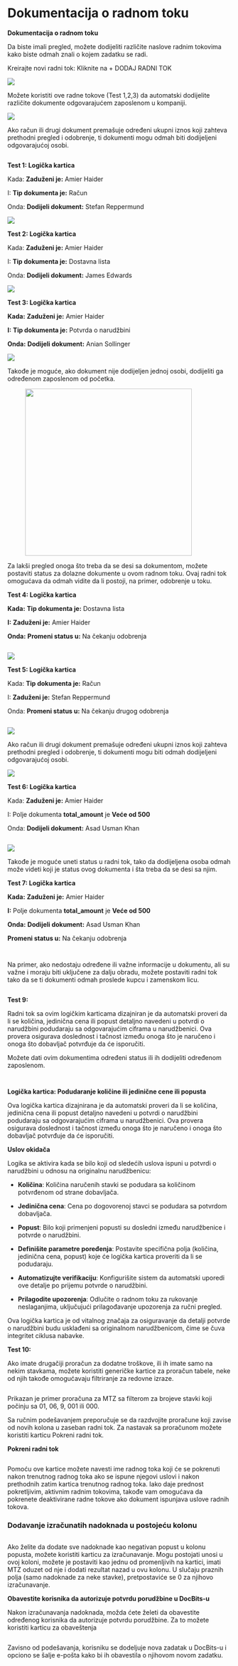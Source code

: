 # Dokumentacija o radnom toku

**Dokumentacija o radnom toku**

Da biste imali pregled, možete dodijeliti različite naslove radnim tokovima kako biste odmah znali o kojem zadatku se radi.

Kreirajte novi radni tok: Kliknite na + DODAJ RADNI TOK

![](<../../.gitbook/assets/0 (1).png>)

Možete koristiti ove radne tokove (Test 1,2,3) da automatski dodijelite različite dokumente odgovarajućem zaposlenom u kompaniji.

![](<../../.gitbook/assets/1 (1).png>)

Ako račun ili drugi dokument premašuje određeni ukupni iznos koji zahteva prethodni pregled i odobrenje, ti dokumenti mogu odmah biti dodijeljeni odgovarajućoj osobi.

<figure><img src="../../.gitbook/assets/image (5) (1).png" alt=""><figcaption></figcaption></figure>

**Test 1:              Logička kartica**

Kada:             **Zaduženi je:**                    Amier Haider

I:                **Tip dokumenta je:**        Račun

Onda:              **Dodijeli dokument:**   Stefan Reppermund

![](<../../.gitbook/assets/3 (1).png>)

**Test 2:              Logička kartica**

Kada:              **Zaduženi je:**                    Amier Haider

I:                 **Tip dokumenta je:**        Dostavna lista

Onda:               **Dodijeli dokument:**   James Edwards

![](<../../.gitbook/assets/4 (1).png>)

**Test 3:             Logička kartica**

**Kada:**             **Zaduženi je:**                    Amier Haider

**I:**                **Tip dokumenta je:**        Potvrda o narudžbini

**Onda:**              **Dodijeli dokument:**   Anian Sollinger

![](<../../.gitbook/assets/5 (1).png>)

Takođe je moguće, ako dokument nije dodijeljen jednoj osobi, dodijeliti ga određenom zaposlenom od početka.

<figure><img src="../../.gitbook/assets/image (25).png" alt="" width="375"><figcaption></figcaption></figure>

Za lakši pregled onoga što treba da se desi sa dokumentom, možete postaviti status za dolazne dokumente u ovom radnom toku. Ovaj radni tok omogućava da odmah vidite da li postoji, na primer, odobrenje u toku.

**Test 4:             Logička kartica**

**Kada:**             **Tip dokumenta je:**         Dostavna lista

**I:**                **Zaduženi je:**                     Amier Haider

**Onda:**              **Promeni status u:**         Na čekanju odobrenja

<figure><img src="../../.gitbook/assets/image (6) (1).png" alt=""><figcaption></figcaption></figure>

![](<../../.gitbook/assets/8 (1).png>)

**Test 5:                Logička kartica**

Kada:                **Tip dokumenta je:**           Račun

I:                   **Zaduženi je:**                       Stefan Reppermund

Onda:                 **Promeni status u:**           Na čekanju drugog odobrenja

<figure><img src="../../.gitbook/assets/image (7) (1).png" alt=""><figcaption></figcaption></figure>

![](<../../.gitbook/assets/10 (1).png>)

Ako račun ili drugi dokument premašuje određeni ukupni iznos koji zahteva prethodni pregled i odobrenje, ti dokumenti mogu biti odmah dodijeljeni odgovarajućoj osobi.

![](<../../.gitbook/assets/11 (1).png>)

**Test 6:                    Logička kartica**

Kada:                   **Zaduženi je:**                   Amier Haider

I:                      Polje dokumenta        **total\_amount**     je      **Veće od       500**

Onda:                    **Dodijeli dokument:**   Asad Usman Khan

<figure><img src="../../.gitbook/assets/image (8) (1).png" alt=""><figcaption></figcaption></figure>

![](<../../.gitbook/assets/13 (1).png>)

Takođe je moguće uneti status u radni tok, tako da dodijeljena osoba odmah može videti koji je status ovog dokumenta i šta treba da se desi sa njim.

**Test 7:                 Logička kartica**

**Kada:** **Zaduženi je:**                     Amier Haider

**I:**                   Polje dokumenta           **total\_amount**      je        **Veće od      500**

**Onda:**                 **Dodijeli dokument:**     Asad Usman Khan

&#x20;                            **Promeni status u:**          Na čekanju odobrenja

<figure><img src="../../.gitbook/assets/image (9).png" alt=""><figcaption></figcaption></figure>

<figure><img src="../../.gitbook/assets/15 (1).png" alt=""><figcaption></figcaption></figure>

Na primer, ako nedostaju određene ili važne informacije u dokumentu, ali su važne i moraju biti uključene za dalju obradu, možete postaviti radni tok tako da se ti dokumenti odmah proslede kupcu i zamenskom licu.

<figure><img src="../../.gitbook/assets/image (10).png" alt=""><figcaption></figcaption></figure>

**Test 9:**

Radni tok sa ovim logičkim karticama dizajniran je da automatski proveri da li se količina, jedinična cena ili popust detaljno navedeni u potvrdi o narudžbini podudaraju sa odgovarajućim ciframa u narudžbenici. Ova provera osigurava doslednost i tačnost između onoga što je naručeno i onoga što dobavljač potvrđuje da će isporučiti.

Možete dati ovim dokumentima određeni status ili ih dodijeliti određenom zaposlenom.

<div align="center">

<figure><img src="../../.gitbook/assets/image (12).png" alt=""><figcaption></figcaption></figure>

</div>

<figure><img src="../../.gitbook/assets/image (16).png" alt=""><figcaption></figcaption></figure>

**Logička kartica: Podudaranje količine ili jedinične cene ili popusta**

Ova logička kartica dizajnirana je da automatski proveri da li se količina, jedinična cena ili popust detaljno navedeni u potvrdi o narudžbini podudaraju sa odgovarajućim ciframa u narudžbenici. Ova provera osigurava doslednost i tačnost između onoga što je naručeno i onoga što dobavljač potvrđuje da će isporučiti.



**Uslov okidača**

Logika se aktivira kada se bilo koji od sledećih uslova ispuni u potvrdi o narudžbini u odnosu na originalnu narudžbenicu:

* **Količina**: Količina naručenih stavki se podudara sa količinom potvrđenom od strane dobavljača.
* **Jedinična cena**: Cena po dogovorenoj stavci se podudara sa potvrdom dobavljača.
* **Popust**: Bilo koji primenjeni popusti su dosledni između narudžbenice i potvrde o narudžbini.



* **Definišite parametre poređenja**: Postavite specifična polja (količina, jedinična cena, popust) koje će logička kartica proveriti da li se podudaraju.
* **Automatizujte verifikaciju**: Konfigurišite sistem da automatski uporedi ove detalje po prijemu potvrde o narudžbini.
* **Prilagodite upozorenja**: Odlučite o radnom toku za rukovanje neslaganjima, uključujući prilagođavanje upozorenja za ručni pregled.

Ova logička kartica je od vitalnog značaja za osiguravanje da detalji potvrde o narudžbini budu usklađeni sa originalnom narudžbenicom, čime se čuva integritet ciklusa nabavke.



**Test 10:**

Ako imate drugačiji proračun za dodatne troškove, ili ih imate samo na nekim stavkama, možete koristiti generičke kartice za proračun tabele, neke od njih takođe omogućavaju filtriranje za redovne izraze.

<figure><img src="../../.gitbook/assets/19 (1).png" alt=""><figcaption></figcaption></figure>

Prikazan je primer proračuna za MTZ sa filterom za brojeve stavki koji počinju sa 01, 06, 9, 001 ili 000.



Sa ručnim podešavanjem preporučuje se da razdvojite proračune koji zavise od novih kolona u zaseban radni tok. Za nastavak sa proračunom možete koristiti karticu Pokreni radni tok.

**Pokreni radni tok**

<figure><img src="../../.gitbook/assets/20 (1).png" alt=""><figcaption></figcaption></figure>

Pomoću ove kartice možete navesti ime radnog toka koji će se pokrenuti nakon trenutnog radnog toka ako se ispune njegovi uslovi i nakon prethodnih zatim kartica trenutnog radnog toka. Iako daje prednost pokretljivim, aktivnim radnim tokovima, takođe vam omogućava da pokrenete deaktivirane radne tokove ako dokument ispunjava uslove radnih tokova.
### **Dodavanje izračunatih nadoknada u postojeću kolonu** <a href="#pekg4i18rshn" id="pekg4i18rshn"></a>

<figure><img src="https://lh7-us.googleusercontent.com/XYY1xsFpp7_-Bi0WOSbotiVzspDLdaufx_xgoopMHmxdZnSDhroLpb0AE_si5PhwMq1jHfndc9FwOte9MOoCoTP5_JUYawO5cr4uIctIDHmwVjz3KacQrLJd8iBQy5KY4N-dMaWEi3IeTcc5OBRNJk4" alt=""><figcaption></figcaption></figure>

Ako želite da dodate sve nadoknade kao negativan popust u kolonu popusta, možete koristiti karticu za izračunavanje. Mogu postojati unosi u ovoj koloni, možete je postaviti kao jednu od promenljivih na kartici, imati MTZ oduzet od nje i dodati rezultat nazad u ovu kolonu. U slučaju praznih polja (samo nadoknade za neke stavke), pretpostaviće se 0 za njihovo izračunavanje.

**Obavestite korisnika da autorizuje potvrdu porudžbine u DocBits-u**

Nakon izračunavanja nadoknada, možda ćete želeti da obavestite određenog korisnika da autorizuje potvrdu porudžbine. Za to možete koristiti karticu za obaveštenja

<figure><img src="../../.gitbook/assets/image (17).png" alt=""><figcaption></figcaption></figure>

Zavisno od podešavanja, korisniku se dodeljuje nova zadatak u DocBits-u i opciono se šalje e-pošta kako bi ih obavestila o njihovom novom zadatku.
